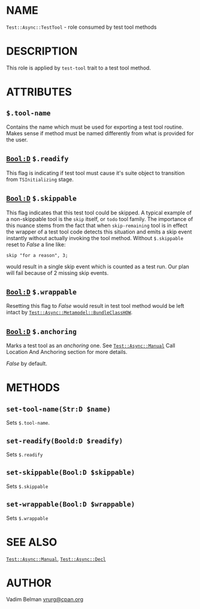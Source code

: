 NAME
====



`Test::Async::TestTool` - role consumed by test tool methods

DESCRIPTION
===========



This role is applied by `test-tool` trait to a test tool method.

ATTRIBUTES
==========



`$.tool-name`
-------------

Contains the name which must be used for exporting a test tool routine. Makes sense if method must be named differently from what is provided for the user.

[`Bool:D`](https://docs.raku.org/type/Bool) `$.readify`
-------------------------------------------------------

This flag is indicating if test tool must cause it's suite object to transition from `TSInitializing` stage.

[`Bool:D`](https://docs.raku.org/type/Bool) `$.skippable`
---------------------------------------------------------

This flag indicates that this test tool could be skipped. A typical example of a non-skippable tool is the `skip` itself, or `todo` tool family. The importance of this nuance stems from the fact that when `skip-remaining` tool is in effect the wrapper of a test tool code detects this situation and emits a skip event instantly without actually invoking the tool method. Without `$.skippable` reset to *False* a line like:

    skip "for a reason", 3;

would result in a single skip event which is counted as a test run. Our plan will fail because of 2 missing skip events.

[`Bool:D`](https://docs.raku.org/type/Bool) `$.wrappable`
---------------------------------------------------------

Resetting this flag to *False* would result in test tool method would be left intact by [`Test::Async::Metamodel::BundleClassHOW`](https://github.com/vrurg/raku-Test-Async/blob/v0.1.900/docs/md/Test/Async/Metamodel/BundleClassHOW.md).

[`Bool:D`](https://docs.raku.org/type/Bool) `$.anchoring`
---------------------------------------------------------

Marks a test tool as an *anchoring* one. See [`Test::Async::Manual`](https://github.com/vrurg/raku-Test-Async/blob/v0.1.900/docs/md/Test/Async/Manual.md) Call Location And Anchoring section for more details.

*False* by default.

METHODS
=======



`set-tool-name(Str:D $name)`
----------------------------

Sets `$.tool-name`.

`set-readify(Boold:D $readify)`
-------------------------------

Sets `$.readify`

`set-skippable(Bool:D $skippable)`
----------------------------------

Sets `$.skippable`

`set-wrappable(Bool:D $wrappable)`
----------------------------------

Sets `$.wrappable`

SEE ALSO
========

[`Test::Async::Manual`](https://github.com/vrurg/raku-Test-Async/blob/v0.1.900/docs/md/Test/Async/Manual.md), [`Test::Async::Decl`](https://github.com/vrurg/raku-Test-Async/blob/v0.1.900/docs/md/Test/Async/Decl.md)

AUTHOR
======

Vadim Belman <vrurg@cpan.org>

